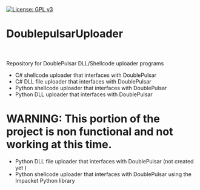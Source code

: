 [![License: GPL v3](https://img.shields.io/badge/License-GPLv3-blue.svg)](https://www.gnu.org/licenses/gpl-3.0)
# DoublepulsarUploader <br /><br />
Repository for DoublePulsar DLL/Shellcode uploader programs<br />
- C# shellcode uploader that interfaces with DoublePulsar<br />
- C# DLL file uploader that interfaces with DoublePulsar<br />
- Python shellcode uploader that interfaces with DoublePulsar<br />
- Python DLL uploader that interfaces with DoublePulsar<br />

# WARNING: This portion of the project is non functional and not working at this time.
- Python DLL file uploader that interfaces with DoublePulsar (not created yet )<br />
- Python shellcode uploader that interfaces with DoublePulsar using the Impacket Python library<br />
